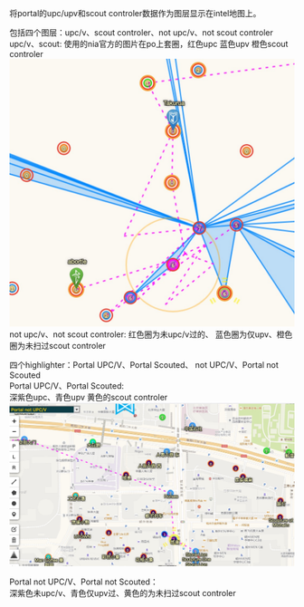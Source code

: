 将portal的upc/upv和scout controler数据作为图层显示在intel地图上。<br>

包括四个图层：upc/v、scout controler、not upc/v、not scout controler<br>
upc/v、scout:
使用的nia官方的图片在po上套圈，红色upc 蓝色upv 橙色scout controler<br>
<img src="preview.png"/><br>
not upc/v、not scout controler:
红色圈为未upc/v过的、 蓝色圈为仅upv、橙色圈为未扫过scout controler<br>

四个highlighter：Portal UPC/V、Portal Scouted、 not UPC/V、Portal not Scouted<br>
Portal UPC/V、Portal Scouted:<br>
深紫色upc、青色upv 黄色的scout controler<br>
<img src="highlighter.png"/><br>

Portal not UPC/V、Portal not Scouted：<br>
深紫色未upc/v、青色仅upv过、黄色的为未扫过scout controler<br>
